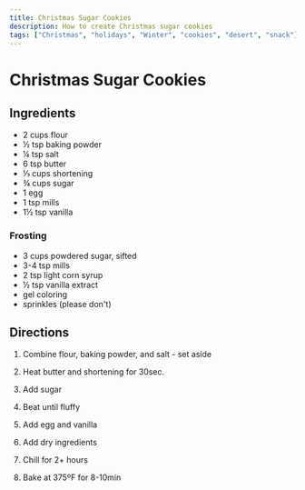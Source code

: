 ```yaml
---
title: Christmas Sugar Cookies
description: How to create Christmas sugar cookies
tags: ["Christmas", "holidays", "Winter", "cookies", "desert", "snack"]
---
```


# Christmas Sugar Cookies
## Ingredients
- 2 cups flour
- &frac12; tsp baking powder
- &frac14; tsp salt
- 6 tsp butter
- &frac13; cups shortening
- &frac34; cups sugar
- 1 egg
- 1 tsp mills
- 1&frac12; tsp vanilla

### Frosting
- 3 cups powdered sugar, sifted
- 3-4 tsp mills
- 2 tsp light corn syrup
- &frac12; tsp vanilla extract
- gel coloring
- sprinkles (please don't)

## Directions
1. Combine flour, baking powder, and salt - set aside

2. Heat butter and shortening for 30sec.

3. Add sugar

4. Beat until fluffy

5. Add egg and vanilla

6. Add dry ingredients

7. Chill for 2+ hours

8. Bake at 375ºF for 8-10min